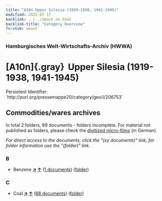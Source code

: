 ```yaml
---
title: "A10n Upper Silesia (1919-1938, 1941-1945)"
modified: 2022-07-17
backlink: ../../about.en.html
backlink-title: "Category Overview"
fn-stub: about
---
```


### Hamburgisches Welt-Wirtschafts-Archiv (HWWA)

# [A10n]{.gray}&#8201; Upper Silesia (1919-1938, 1941-1945)

<div class="hint">Persistent Identifier: `http://purl.org/pressemappe20/category/geo/i/206753`</div>







## Commodities/wares archives









In total 2 folders, 89 documents - folders incomplete.
For material not published as folders, please check the [digitized micro-films](/film/h1_wa.de.html) (in German).

_For direct access to the documents, click the "(xy documents)" link, for folder information use the "(folder)" link._



### B

- Benzene [**&nearr;**](../../../ware/i/142110/about.en.html "Benzene (xXX all over the world)") [**&uarr;**](../../../ware/about.en.html#PID13-Ko04 "Ware category system") (<a href="https://pm20.zbw.eu/iiifview/folder/wa/142110,206753" title="about: Benzene : Upper Silesia (1919-1938, 1941-1945)" target="_blank">1 documents</a>) ([folder](../../../../folder/wa/1421xx/142110/2067xx/206753/about.en.html))

### C

- Coal [**&nearr;**](../../../ware/i/143120/about.en.html "Coal (xXX all over the world)") [**&uarr;**](../../../ware/about.en.html#PRB02.01 "Ware category system") (<a href="https://pm20.zbw.eu/iiifview/folder/wa/143120,206753" title="about: Coal : Upper Silesia (1919-1938, 1941-1945)" target="_blank">88 documents</a>) ([folder](../../../../folder/wa/1431xx/143120/2067xx/206753/about.en.html))




